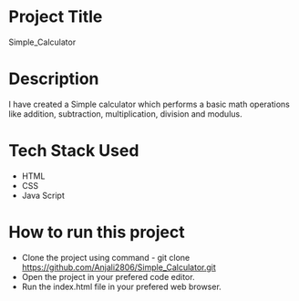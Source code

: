 # Project Title
Simple_Calculator

# Description
I have created a Simple calculator which performs a basic math operations like addition, subtraction, multiplication, division and modulus.

# Tech Stack Used
* HTML
* CSS
* Java Script
  
# How to run this project
* Clone the project using command - git clone https://github.com/Anjali2806/Simple_Calculator.git
* Open the project in your prefered code editor.
* Run the index.html file in your prefered web browser.
